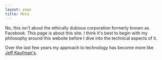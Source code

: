 ```yaml
---
layout: page
title: Meta
---
```


No, this isn't about the ethically dubious corporation formerly known as Facebook. This page is about this site. 
I think it's best to begin with my philosophy around this website before I dive into the technical aspects of it. 

Over the last few years my approach to technology has become more like [Jeff Kaufman's](https://www.jefftk.com/p/retrogrouch).